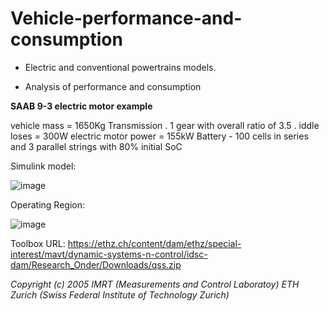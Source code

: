 # Vehicle-performance-and-consumption
* Electric and conventional powertrains models.

* Analysis of performance and consumption

**SAAB 9-3 electric motor example**

vehicle mass = 1650Kg
Transmission 
  . 1 gear with overall ratio of 3.5
  . iddle loses = 300W
electric motor power = 155kW
Battery - 100 cells in series and 3 parallel strings with 80% initial SoC


Simulink model:

![image](https://github.com/luis-a-miranda/Vehicle-performance-and-consumption/blob/main/SAAB%209-3%20analysis/SAAB93%20electric%20-%20Model%20image.PNG?raw=true)

Operating Region:

![image](https://github.com/luis-a-miranda/Vehicle-performance-and-consumption/blob/main/SAAB%209-3%20analysis/SAAB93%20electric%20-%20Operating%20region%20.jpg?raw=true)


Toolbox URL: https://ethz.ch/content/dam/ethz/special-interest/mavt/dynamic-systems-n-control/idsc-dam/Research_Onder/Downloads/qss.zip

*Copyright (c) 2005 IMRT (Measurements and Control Laboratoy) ETH Zurich (Swiss Federal Institute of Technology Zurich)*

